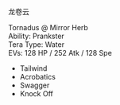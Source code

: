 龙卷云

Tornadus @ Mirror Herb  
Ability: Prankster  
Tera Type: Water  
EVs: 128 HP / 252 Atk / 128 Spe  
- Tailwind  
- Acrobatics  
- Swagger  
- Knock Off